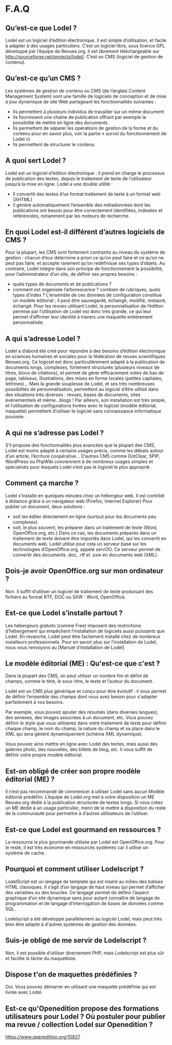 F.A.Q
=====

Qu’est-ce que Lodel ?
---------------------

Lodel est un logiciel d’édition électronique. Il est simple d’utilisation, et facile à adapter à des usages particuliers. 
C’est un logiciel libre, sous licence GPL développé par l’équipe de Revues.org. Il est librement téléchargeable sur <http://sourceforge.net/projects/lodel/>. C’est un CMS (logiciel de gestion de contenu).

Qu’est-ce qu’un CMS ?
---------------------

Les systèmes de gestion de contenu ou CMS (de l’anglais Content Management System) sont une famille de logiciels de conception et de mise à jour dynamique de site Web partageant les fonctionnalités suivantes :
- Ils permettent à plusieurs individus de travailler sur un même document
- Ils fournissent une chaîne de publication offrant par exemple la possibilité de mettre en ligne des documents
- Ils permettent de séparer les opérations de gestion de la forme et du contenu pour en savoir plus, voir la partie « survol du fonctionnement de Lodel »)
- Ils permettent de structurer le contenu

A quoi sert Lodel ?
-------------------
Lodel est un logiciel d’édition électronique : il prend en charge le processus de publication des textes, depuis le traitement de texte de l’utilisateur jusqu’à la mise en ligne.
Lodel a une double utilité :
- Il convertit des textes d’un format traitement de texte à un format web (XHTML)
- il génère automatiquement l’ensemble des métadonnées dont les publications ont besoin pour être correctement identifiées, indexées et référencées, notamment par les moteurs de recherche.

En quoi Lodel est-il différent d’autres logiciels de CMS ?
----------------------------------------------------------

Pour la plupart, les CMS sont fortement contraints au niveau du système de gestion : chacun d’eux détermine a priori ce qu’on peut faire et ce qu’on ne peut pas faire, et accepte rarement qu’on redéfinisse ses types d’objets.
Au contraire, Lodel intègre dans son principe de fonctionnement la possibilité, pour l’administrateur d’un site, de définir ses propres besoins :
- quels types de documents et de publications ?
- comment est organisée l’arborescence ? combien de rubriques, quels types d’index ?
L’ensemble de ces données de configuration constitue un modèle éditorial ; il peut être sauvegardé, échangé, modifié, restauré, échangé.
Pour les revues utilisant Lodel, la personnalisation de l’édition permise par l’utilisation de Lodel est donc très grande, ce qui leur permet d’affirmer leur identité à travers une maquette entièrement personnalisée.

A qui s’adresse Lodel ?
-----------------------

Lodel a d’abord été créé pour répondre à des besoins d’édition électronique en sciences humaines et sociales pour la fédération de revues scientifiques Revues.org.
Ce logiciel est donc particulièrement adapté à la publication de documents longs, complexes, fortement structurés (plusieurs niveaux de titres, blocs de citations), et permet de gérer efficacement notes de bas de page, tableaux, illustrations, des mises en forme locales (petites capitales, lettrines)…
Mais la grande souplesse de Lodel, et ses très nombreuses possibilités de personnalisation, permettent au logiciel d’être utilisé dans des situations très diverses : revues, bases de documents, sites événementiels et même…blogs !
Par ailleurs, son installation est très simple, et l’utilisation de configurations livrées avec le logiciel (modèle éditorial, maquette) permettent d’utiliser le logiciel sans connaissance informatique poussée.

A qui ne s’adresse pas Lodel ?
------------------------------

S’il propose des fonctionnalités plus avancées que la plupart des CMS, Lodel est moins adapté à certains usages précis, comme les débats autour d’un article, l’écriture coopérative… D’autres CMS comme DotClear, SPIP, WordPress ou PhpWiki conviennent à de nombreux usages simples et spécialisés pour lesquels Lodel n’est pas le logiciel le plus approprié.

Comment ça marche ?
-------------------

Lodel s’installe en quelques minutes chez un hébergeur web. Il est contrôlé à distance grâce à un navigateur web (Firefox, Internet Explorer)
Pour publier un document, deux solutions :
- soit les éditer directement en ligne (surtout pour les documents peu complexes)
- soit, le plus souvent, les préparer dans un traitement de texte (Word, OpenOffice.org, etc.)
Dans ce cas, les documents préparés dans un traitement de texte doivent être importés dans Lodel, qui les convertit en documents web. Lodel utilise pour cela un serveur basé sur les technologies d’OpenOffice.org, appelé servOO. Ce serveur permet de convertir des documents .doc, .rtf et .sxw en documents web (XML).

Dois-je avoir OpenOffice.org sur mon ordinateur ?
-------------------------------------------------

Non. Il suffit d’utiliser un logiciel de traitement de texte produisant des fichiers au format RTF, DOC ou SXW : Word, OpenOffice.

Est-ce que Lodel s’installe partout ?
-------------------------------------

Les hébergeurs gratuits (comme Free) imposent des restrictions d’hébergement qui empêchent l’installation de logiciels aussi puissants que Lodel. En revanche, Lodel peut être facilement installé chez de nombreux installeurs professionnels.
Pour en savoir plus sur l’installation de Lodel, nous vous renvoyons au [Manuel d’installation de Lodel]


Le modèle éditorial (ME) : Qu'est-ce que c'est ?
------------------------------------------------

Dans la plupart des CMS, on peut utiliser un nombre fini et défini de champs, comme le titre, le sous-titre, le texte et l’auteur du document.

Lodel est un CMS plus générique et conçu pour être évolutif : il vous permet de définir l’ensemble des champs dont vous avez besoin pour s'adapter parfaitement à vos besoins.

Par exemple, vous pouvez ajouter des résumés (dans diverses langues), des annexes, des images associées à un document, etc. Vous pouvez définir le style que vous utiliserez dans votre traitement de texte pour définir chaque champ, le nom du champ, la nature du champ et sa place dans le XML qui sera généré dynamiquement (schéma XML dynamique).

Vous pouvez ainsi mettre en ligne avec Lodel des textes, mais aussi des galeries photo, des nouvelles, des billets de blog, etc. Il vous suffit de définir votre propre modèle éditorial.

Est-on obligé de créer son propre modèle éditorial (ME) ?
---------------------------------------------------------

Il n’est pas recommandé de commencer à utiliser Lodel sans aucun Modèle éditorial prédéfini. L’équipe de Lodel.org met à votre disposition un ME Revues.org dédié à la publication structurée de textes longs. Si vous créez un ME dédié à un usage particulier, merci de le mettre à disposition du reste de la communauté pour permettre à d’autres utilisateurs de l’utiliser.

Est-ce que Lodel est gourmand en ressources ?
---------------------------------------------

La ressource la plus gourmande utilisée par Lodel est OpenOffice.org. Pour le reste, il est très économe en ressources systèmes car il utilise un système de cache.

Pourquoi et comment utiliser Lodelscript ?
------------------------------------------

LodelScript est un langage de template qui est inséré au milieu des balises HTML classiques. Il s’agit d’un langage de haut niveau qui permet d’afficher des variables ou des boucles. Ce langage permet de définir l’aspect graphique d’un site dynamique sans pour autant connaître de langage de programmation et de langage d’interrogation de bases de données comme SQL.

Lodelscript a été développé parallèlement au logiciel Lodel, mais peut très bien être adapté à d'autres systèmes de gestion des données.

Suis-je obligé de me servir de Lodelscript ?
--------------------------------------------

Non, il est possible d’utiliser directement PHP, mais Lodelscript est plus sûr et facilite la tâche du maquettiste.

Dispose t'on de maquettes prédéfinies ?
--------------------------------------------------------------------------------------------------

Oui. Vous pouvez démarrer en utilisant une maquette prédéfinie qui est livrée avec Lodel.

Est-ce qu'Openedition propose des formations utilisateurs pour Lodel ? Où postuler pour publier ma revue / collection Lodel sur Openedition ?
----------------------------------------------------------------------

<https://www.openedition.org/10837>
